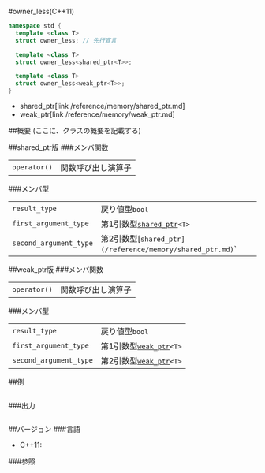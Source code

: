 #owner_less(C++11)
```cpp
namespace std {
  template <class T>
  struct owner_less; // 先行宣言

  template <class T>
  struct owner_less<shared_ptr<T>>;

  template <class T>
  struct owner_less<weak_ptr<T>>;
}
```
* shared_ptr[link /reference/memory/shared_ptr.md]
* weak_ptr[link /reference/memory/weak_ptr.md]

##概要
(ここに、クラスの概要を記載する)


##shared_ptr版
###メンバ関数

| | |
|-------------------------|-----------------------------|
| `operator()` | 関数呼び出し演算子 |

###メンバ型

| | |
|-----------------------------------|--------------------------------------------------------------------------------------------------------------------------|
| `result_type` | 戻り値型`bool` |
| `first_argument_type` | 第1引数型[`shared_ptr`](/reference/memory/shared_ptr.md)`<T>` |
| `second_argument_type` | 第2引数型[`shared_ptr](/reference/memory/shared_ptr.md)`<T>` |

##weak_ptr版
###メンバ関数

| | |
|--------------------------------------------------------------------------------------------------------|-----------------------------------------------------------------------|
| `operator()` | 関数呼び出し演算子 |

###メンバ型

| | |
|-----------------------------------|----------------------------------------------------------------------------------------------------------------------|
| `result_type` | 戻り値型`bool` |
| `first_argument_type` | 第1引数型[`weak_ptr`](/reference/memory/weak_ptr.md)`<T>` |
| `second_argument_type` | 第2引数型[`weak_ptr`](/reference/memory/weak_ptr.md)`<T>` |


##例
```cpp
```

###出力
```
```

##バージョン
###言語
- C++11:

###参照

